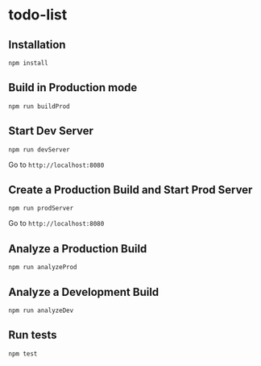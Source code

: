 # todo-list

## Installation

    npm install

## Build in Production mode

    npm run buildProd

## Start Dev Server

    npm run devServer

Go to `http://localhost:8080`

## Create a Production Build and Start Prod Server

    npm run prodServer

Go to `http://localhost:8080`

## Analyze a Production Build
    
    npm run analyzeProd

## Analyze a Development Build
    
    npm run analyzeDev

## Run tests

    npm test
